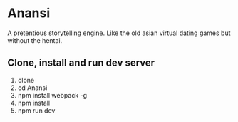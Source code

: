 # Anansi
A pretentious storytelling engine.
Like the old asian virtual dating games but without the hentai.

## Clone, install and run dev server
1. clone
2. cd Anansi
3. npm install webpack -g
4. npm install
5. npm run dev
